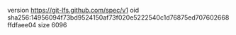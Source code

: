 version https://git-lfs.github.com/spec/v1
oid sha256:14956094f73bd9524150af73f020e5222540c1d76875ed707602668ffdfaee04
size 6096
